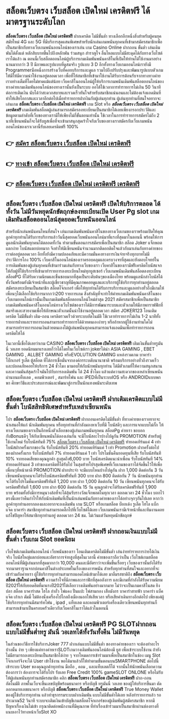 # สล็อตเว็บตรง เว็บสล็อต เปิดใหม่ เครดิตฟรี  ได้มาตรฐานระดับโลก

**สล็อตเว็บตรง เว็บสล็อต เปิดใหม่ เครดิตฟรี** ฝากเครดิต ไม่มีขั้นต่ำ  ทางเลือกอีกหนึ่งสิ่งสำหรับผู้คนยุคสมัยใหม่ 4G และ 5G ที่มีบริการสุดแสนพิเศษสำหรับนักเล่นเกมพนันทุกคนที่เข้ามาสมัครสมาชิกเพื่อเป็นสมาชิกกับทางเว็บเกมพนันออนไลน์ของเราเล่น เกม Casino Online ฝากถอน ขั้นต่ำ เล่นเดิมพันได้ตั้งแต่ หลักสิบบาทขึ้นไปถึงหลักพัน ร่วมสนุก สำราญใจ ลื่นไหลแบบไม่มีสะดุดได้กับทางเว็บไซต์เราได้แล้ว ณ ตอนนี้เว็บสล็อตออนไลน์ผู้บริการเกมเดิมพันพนันคาสิโนที่เปิดให้ท่านได้ใช้งานมาอย่างนานมากกว่า 3 ปี มีภาพและรูปแบบที่ดูสมจริง รูปแบบ 3 D
อีกทั้งทางเว็บเกมออนไลน์เรายังมี Programmerมือหนึ่งการสร้างเว็บที่คอยบริการและดูแล  รวมไปถึงปรับปรุงและพัฒนารูปแบบตัวเกมให้มีให้มีความน่าใช้งานอยู่ตลอดเวลา เพื่อที่ให้สมาชิกที่เข้ามาใช้งานได้รับการต้อนรับจากทางทางค่ายเราอย่างเต็มที่โดยไม่ขาดแม้แต่น้อย เว็บคาสิโนออนไลน์ผู้ให้บริการเกมพนันเดิมพันสล็อตออนไลน์ของทางค่ายเกมเดิมพันออนไลน์ของทางเรานั้นยังเป็นระบบ ออโต้ใช้เวลาการทำรายการไม่เกิน 50 วินาที ต่อการเติมเงิน นับได้ว่าสะดวกสบายและรวดเร็วทันใจสำหรับสมาชิกแน่นอนและไม่ต้องแจ้งแอดมินที่ทำให้เสียโอกาสและเวลาอีกต่อไปเมื่อทำรายการฝากงินกับผู้เล่นทุกท่าน
ผู้เล่นทุกท่านที่สนใจอยากจะเล่นเกม **สล็อตเว็บตรง เว็บสล็อต เปิดใหม่ เครดิตฟรี** เกม Slot  หรือ ***สล็อตเว็บตรง เว็บสล็อต เปิดใหม่ เครดิตฟรี*** เกมเดิมพันสล็อตผู้เล่นสามารถสมัครลงทะเบียนเป็นสมาชิกได้เลยเพียงกรอกประวัติและข้อมูลตามลำดับที่เว็บของทางเรามีให้เพียงไม่กี่ขั้นตอนเท่านั้น ใช้เวลาในการทำรายการสมัครไม่ถึง 2 นาทีเซียนพนันก็จะได้รับยูสเพื่อที่จะเข้ามาสนุกสุดเร้าใจกับเว็บของทางเราสมัครกับเว็บเกมพนันออนไลน์ของเราเวลานี้รับเลยเครดิตฟรี 100%

## 👉 [สมัคร สล็อตเว็บตรง เว็บสล็อต เปิดใหม่ เครดิตฟรี](https://archa888.com/)
## 👉 [ทางเข้า สล็อตเว็บตรง เว็บสล็อต เปิดใหม่ เครดิตฟรี](https://archa888.com/)
## 👉 [สล็อตเว็บตรง เว็บสล็อต เปิดใหม่ เครดิตฟรี เครดิตฟรี](https://archa888.com/)

## สล็อตเว็บตรง เว็บสล็อต เปิดใหม่ เครดิตฟรี เปิดให้บริการตลอด ได้ทั้งวัน ไม่มีวันหยุดนักขัตฤกษ์ลงทะเบียนเปิด User Pg slot เกมเดิมพันสล็อตออนไลน์สุดยอดเว็บพนันออนไลน์

สำหรับนักเล่นพนันคนไหนที่สนใจ เล่นเกมเดิมพันพนันคาสิโนของทางเว็บเกมของเราพร้อมเปิดให้คุณลูกค้าทุกท่านได้รับการบริการแล้ววันนี้สุดยอดเว็บพนันออนไลน์มาที่แรงที่สุดมาในตอนนี้ พร้อมให้การดูแลนักเดิมพันทุกคนได้ตลอดทั้งวัน ทำตามขั้นตอนการสมัครเพื่อเป็นสมาชิก สล็อต Joker แจ็กพอตแตกง่าย โบนัสแตกบ่อยมาก จึงทำให้มีเซียนพนันจำนวนมากติดอกติดใจแล้วกับมาเล่นกับทางค่ายของเราต่ออยู่ตลอดเวลา อีกทั้งยังมีความปลอดภัยและมีความมั่นคงทางการเงินจ่ายจริงทุกบาทไม่มีประวัติการโกง 100% เว็บคาสิโนออนไลน์ของเราครอบคลุมและครบวงจรที่สุดและยังตอบโจทย์ในการเดิมพันของผู้เล่นทุกคนที่เข้ามาร่วมเล่นกับทางเว็บของเรา
เว็บคาสิโนของเรามีฟรีเครดิตโบนัสแจกให้กับผู้ที่ใช้บริการที่เข้ามาทำรายการลงทะเบียนใหม่ทุกยูสเซอร์ เว็บเกมพนันเดิมพันสล็อตลงทะเบียน สล็อตPG ที่ได้รับความนิยมและชื่นชอบมากที่สุดเป็นระดับต้นๆของเมืองไทย พร้อมดูแลนักล่าโบนัสได้ทั้งวันพร้อมยังมีเจ้าหน้าที่และผู้เชี่ยวชาญที่มีคุณภาพคอยดูแลและบริการผู้ใช้บริการทุกท่านอยู่ตลอด สมัครลงทะเบียนเป็นสมาชิก สล็อตโจ๊กเกอร์ เพื่อให้ทุกท่านได้รับการบริการและดูแลอย่างทั่วถึงมีเกมให้เพื่อนๆได้เลือกใช้บริการมากกว่า200 รายการเกม
สิ่งสำคัญที่จะทำให้ค่ายเกมเดิมพันพนันคาสิโนของเว็บเกมออนไลน์เรานั้นเป็นเกมเดิมพันสล็อตออนไลน์ใหม่ล่าสุด 2021 สมัครสมาชิกเพื่อเป็นสมาชิก  เกมเดิมพันพนันคาสิโนออนไลน์ทางเว็บไซต์ของเราได้มีการพัฒนาระบบและตัวเกมให้มีภาพกราฟฟิกที่สมจริงและสวยงามเพื่อให้ลักษณะตัวเกมนั้นน่าใช้งานอยู่ตลอดเวลา สมัคร JOKER123 โอนเติมเครดิต ไม่มีขั้นต่ำ เติม-ถอน เครดิตรวดเร็วด้วยระบบอัตโนมัติ ใช้เวลาทำรายการไม่เกิน 1-2 นาทีทั้งรายการฝากและรายการถอนสามารถทำรายการได้ด้วยตนเองง่ายๆ หรือถ้าหากผู้ใช้งานท่านใดไม่สามารถทำรายการถอนเงินด้วยตนเองได้ผู้เล่นพนันทุกคนสามารถแจ้งแอดมินเพื่อทำรายการถอนเครดิตให้ได้

ในเวลานี้เชื่อได้เลยว่าเกม CASINO **สล็อตเว็บตรง เว็บสล็อต เปิดใหม่ เครดิตฟรี** เติมเงินขั้นต่ำทรูมันนี่ วอเลท ยอดนิยมมาแรงเลยก็ว่าได้โดยในเว็บไซต์เรา jokerได้นำ  ASIA GAMING , EBET GAMING , ALLBET GAMING หรือEVOLUTION GAMING แหล่งรวมเกม บาคาร่า โป๊กเกอร์ รูเล็ต ตู้สล็อต ที่ได้การเชื่อมั่นจากองค์กรระบดับนานาชาติ พร้อมบริการอย่างทั่วถึงรวดเร็วและปลอดภัยคอยให้บริการ 24 ชั่วโมง มามอบให้กับนักพนันทุกท่าน ได้มีตัวเกมที่ให้ความสนุกสนานและความมันส์สุดเร้าใจมันไปกับการลงเดิมพัน ได้ 24 ชั่วโมง แล้วแต่ความสะดวกของเหล่าเซียนพนันผ่านบนแท็บเลต , คอมพิวเตอร์ , สมาร์ทโฟน และ iPEDที่เป็นระบบIOS หรือ ANDROIDแบบพกพา ศึกษาวิธีและประสบการณ์และพัฒนาสู่การเป็นนักแทงพนันระดับเทพ

## สล็อตเว็บตรง เว็บสล็อต เปิดใหม่ เครดิตฟรี ฝากเติมเครดิตแบบไม่มีขั้นต่ำ โบนัสสิทธิพิเศษสำหรับเหล่าเซียนพนัน

โปร **สล็อตเว็บตรง เว็บสล็อต เปิดใหม่ เครดิตฟรี** ฝากถอนเครดิตไม่มีขั้นต่ำ ที่ทางค่ายของเราอยากจะนำเสนอให้แก่  นักเดิมพันทุกคน หรือทุกท่านที่กำลังมองหาเว็บที่มี โบนัสดีๆ และการแจกแบบไม่กั๊ก ให้ทางเว็บเกมของเราเป็นอีกหนึ่งตัวเลือกของผู้เล่นเกมพนันทุกคน สล็อตPg ค่ายเรา ขอบอกกับBonusดีๆ ให้กับเซียนพนันได้ลองเล่นกัน จะมีโบนัสอะไรบ้างไปดูกัน
 PROMOTION สำหรับผู้ใช้งานใหม่ รับโบนัสทันที 75% [สล็อตเว็บตรง เว็บสล็อต เปิดใหม่ เครดิตฟรี](https://archa888.com/) ทำยอดเทิร์นแค่ 4 เท่า
โบนัสฝากครั้งแรกของวัน รับโบนัสทันที 20% ทำยอดเทิร์นแค่ 1 เท่า
 Promotion ฝากครั้งต่อไปของฝากครั้งแรก รับโบนัสทันที 7% ทำยอดเทิร์นแค่ 1 เท่า
โปรโมชั่นคืนยอดทุนที่เสีย รับโบนัสทันที 10% จากยอดเสียของคุณลูกค้า สูงสุดถึง6,000 บาท
โบนัสเครดิตแนะนำเพื่อน รับโบนัสทันที 14% ทำยอดเทิร์นแค่ 3 เท่าของเครดิตที่ได้รับไป
ในสุดท้ายโปรสุดพิเศษที่เว็บเกมของเราได้จัดขึ้นไว้ให้เพื่อเพื่อนๆที่หน้าตาดี  PROMOTION ฝากประจำ จะมีแบบไหนบ้างไปดูกัน
ฝาก 1,000 ติดต่อกัน 3 วัน เซียนพนันทุกคนจะได้รับโบนัสเครดิตฟรีทันที 300 บาท
ฝาก 800 ติดต่อกัน 7 วัน นักพนันทุกท่านจะได้รับโปรโมชั่นเครดิตฟรีทันที 1,200 บาท
ฝาก 1,000 ติดต่อกัน 10 วัน เซียนพนันทุกคนจะได้รับเครดิตฟรีทันที 1,600 บาท
ฝาก 600 ติดต่อกัน 15 วัน คุณลูกค้าจะได้รับเครดิตฟรีทันที 1,900 บาท
พร้อมทั้งยังมีการหมุนวงล้อที่จะได้ลุ้นรับรางวัลแจ็กพอตในทุกเวลา ตลอดเวลา 24 ชั่วโมง บอกไว้ตรงนี้เลยว่าคืนกำไรให้กับนักเดิมพันที่เป็นนักเล่นพนันกับทางค่ายของเราได้อย่างจุกๆกันไปเลย หากว่าลูกค้าทุกท่านอยากลองและอยากจะลงเดิมพัน เกม SLOT หรือเกมสล็อต ป๊อกเด้ง รูเล็ต ไฮโล แบ็กแจ๊ค บาคาร่า สมาชิกทุกท่านสามารถคลิ๊กไปที่เว็บไซต์ได้เลย เว็บเกมพนันเรามีเจ้าหน้าที่และทีมงานคอยแก้ไขปัญหาให้สมาชิกทุกท่านอยู่ ตลอดเวลา 24 ชม. ไม่เว้นแต่วันหยุดนักขัตฤกษ์

## สล็อตเว็บตรง เว็บสล็อต เปิดใหม่ เครดิตฟรี ฝากถอนเงินแบบไม่มีขั้นต่ำ  เว็บเกม Slot ยอดนิยม

เว็บไซต์เกมเดิมพันออนไลน์ เว็บพนันของเรา โอนเติมเครดิตไม่มีขั้นต่ำ เล่นง่ายทำรายการง่ายได้เงินจริง โบนัสใหญ่แตกบ่อยและอัตราการจ่ายสูงที่สุดในเวลานี้ ค่ายของเราถือว่าเป็น เว็บไซต์เกมสล็อตออนไลน์ที่มีผู้เล่นมากที่สุดมากกว่า 10,000 คนและมีอัตราว่าจะเพิ่มขึ้นเรื่อยๆ เว็บของเรานั้นยังได้รับจากมาตราฐานจากบ่อนคาสิโนต่างประเทศในเรื่องของการพนัน สำหรับทุกท่านที่สนใจและอยากที่จะเข้าร่วมกับค่ายเรา ผู้ใช้บริการทุกท่านสามารถแอดไลน์เข้ามาได้เลย
	มาลิ้มรสชาติถึง **สล็อตเว็บตรง เว็บสล็อต เปิดใหม่ เครดิตฟรี** ความเร้าใจที่มีภาพและกราฟิกที่สุดอลังการ และมีเกมที่กำลังได้รับความนิยมปี2021ให้กับยอดฮิตที่มาแรงปี2021ได้เลือกวางเดิมพันอย่างมากมาย  ไม่ว่าจะเป็นเกมคาสิโนสด ยิงปลา สล็อต บาคาร่าสด ไฮโล กำถั่ว ไพ่แคง ปั่นแปะ ไพ่สามกอง เสือมังกร บาคาร่าสายฟ้า บาคาร่า แบ็คแจ๊ค เก้าเก ดัมมี่ ไม่ต้องนั่งเครื่องไปไกลถึงเมืองนอกให้เสียเวลา หรือเสียค่าเดินทางอีกต่อไป เพียงแค่ผู้ใช้บริการทุกท่านมีสมาร์ทโฟน , ipad , แท็บเลต และคอมพิวเตอร์เครื่องเดียวเซียนพนันทุกท่านก็สามารถเข้ามาเป็นครอบครัวเดียวกับเว็บคาสิโนเราได้แล้วในตอนนี้

## สล็อตเว็บตรง เว็บสล็อต เปิดใหม่ เครดิตฟรี  PG SLOTฝากถอนแบบไม่มีขั้นต่ำทรู มันนี่ วอเลทได้ทั้งวันทั้งคืน ไม่มีวันหยุด

ในส่วนของวิธีการใช้บริการJoker 777 ฝากเล่นแบบไม่มีขั้นต่ำ ของทางค่ายของเรา จะต้องทำอะไรบ้างนั้น ง่าย ๆ เพียงแค่ทางค่ายเราSLOTเกมวางเดิมพันออนไลน์ต้องมี ยูส เพื่อเข้าระบบใช้งาน ถ้ายังไม่มีสามารถลงทะเบียนเป็นสมาชิกได้ง่าย ๆ จากโหมดการเข้าร่วมมาเพื่อเป็นสมาชิกในช่อง เมนู Slot โจ๊กเกอร์จึงจะได้ User เข้าใช้งาน พอได้มาแล้วก็ให้ทำตามขั้นตอนบนSMARTPHONE ต่อไปนี้
เข้าระบบ User  ของคุณลูกค้าทุกท่าน มือถือ , คอม , และแท็บเลตก็ได้
จากนั้นให้นักพนันเลือกความต้องการว่า ต้องการจะได้รับโปร รับเลย Free Credit 100% gameSLOT ONLONE หรือไม่รับ
ให้ผู้เล่นพนันทุกท่านสมัครสมาชิก คลิก **สล็อตเว็บตรง เว็บสล็อต เปิดใหม่ เครดิตฟรี** ฝาก-ถอน อัตโนมัติ ภาพในเว็บจะขึ้นเลขบัญชีพร้อมธนาคาร หรือบัญชี ทรูมันนี่ วอเลท ของผู้ให้บริการขึ้นมา
คัดลอกหมายเลขธนาคาร หรือบัญชี **สล็อตเว็บตรง เว็บสล็อต เปิดใหม่ เครดิตฟรี** True Money Wallet ของผู้ใช้บริการทุกท่าน แล้วทำธุรกรรมระบบฝากเดิมพัน แบบไม่มีขั้นต่ำได้เลย
หลังทำรายการแล้ว รอประมาณ52 วินาที ระบบจะเติมเงินเข้าบัญชีเกมสล็อตโจ๊กเกอร์ของผู้เดิมพันผู้สมัครสมาชิก
หากมีปัญหาเรื่องเงินไม่เข้า กรุณาติดต่อพนักงานที่มีคุณภาพ ที่ทำเรื่องเข้าร่วมมาเป็นสมาชิกผ่านช่องทางที่แนบเอาไว้ทางหน้าเว็บSlot XO


